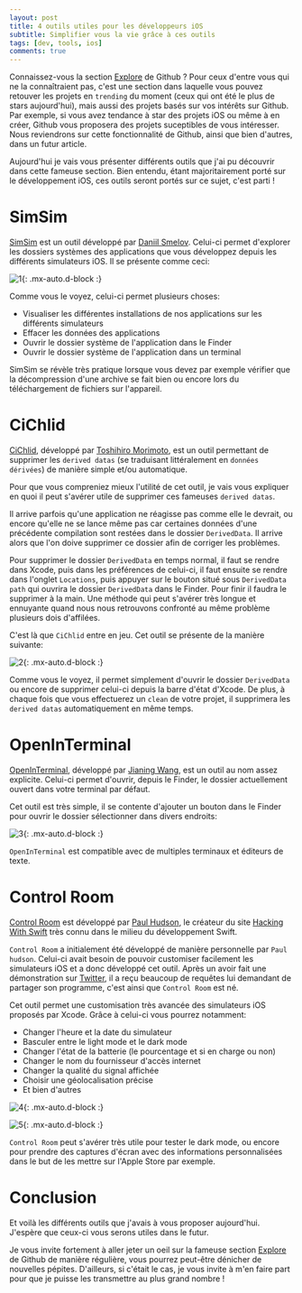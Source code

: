 ```yaml
---
layout: post
title: 4 outils utiles pour les développeurs iOS
subtitle: Simplifier vous la vie grâce à ces outils
tags: [dev, tools, ios]
comments: true
---
```


Connaissez-vous la section [Explore](https://github.com/explore) de Github ? Pour ceux d'entre vous qui ne la connaîtraient pas, c'est une section dans laquelle vous pouvez retouver les projets en `trending` du moment (ceux qui ont été le plus de stars aujourd'hui), mais aussi des projets basés sur vos intérêts sur Github. Par exemple, si vous avez tendance à star des projets iOS ou même à en créer, Github vous proposera des projets suceptibles de vous intéresser. Nous reviendrons sur cette fonctionnalité de Github, ainsi que bien d'autres, dans un futur article.

Aujourd'hui je vais vous présenter différents outils que j'ai pu découvrir dans cette fameuse section. Bien entendu, étant majoritairement porté sur le développement iOS, ces outils seront portés sur ce sujet, c'est parti !


# SimSim


[SimSim](https://github.com/dsmelov/simsim) est un outil développé par [Daniil Smelov](https://github.com/dsmelov). Celui-ci permet d'explorer les dossiers systèmes des applications que vous développez depuis les différents simulateurs iOS. Il se présente comme ceci:


![1](https://raw.githubusercontent.com/sonnyfournier/blog/master/assets/img/usefull-ios-dev-tools/1.png){: .mx-auto.d-block :}


Comme vous le voyez, celui-ci permet plusieurs choses:
- Visualiser les différentes installations de nos applications sur les différents simulateurs
- Effacer les données des applications
- Ouvrir le dossier système de l'application dans le Finder
- Ouvrir le dossier système de l'application dans un terminal

SimSim se révèle très pratique lorsque vous devez par exemple vérifier que la décompression d'une archive se fait bien ou encore lors du téléchargement de fichiers sur l'appareil.


# CiChlid

[CiChlid](https://github.com/dealforest/Cichlid), développé par [Toshihiro Morimoto](https://github.com/dealforest), est un outil permettant de supprimer les `derived datas` (se traduisant littéralement en `données dérivées`) de manière simple et/ou automatique.

Pour que vous compreniez mieux l'utilité de cet outil, je vais vous expliquer en quoi il peut s'avérer utile de supprimer ces fameuses `derived datas`.

Il arrive parfois qu'une application ne réagisse pas comme elle le devrait, ou encore qu'elle ne se lance même pas car certaines données d'une précédente compilation sont restées dans le dossier `DerivedData`. Il arrive alors que l'on doive supprimer ce dossier afin de corriger les problèmes.

Pour supprimer le dossier `DerivedData` en temps normal, il faut se rendre dans Xcode, puis dans les préférences de celui-ci, il faut ensuite se rendre dans l'onglet `Locations`, puis appuyer sur le bouton situé sous `DerivedData path` qui ouvrira le dossier `DerivedData` dans le Finder. Pour finir il faudra le supprimer à la main. Une méthode qui peut s'avérer très longue et ennuyante quand nous nous retrouvons confronté au même problème plusieurs dois d'affilées.

C'est là que `CiChlid` entre en jeu. Cet outil se présente de la manière suivante:


![2](https://raw.githubusercontent.com/sonnyfournier/blog/master/assets/img/usefull-ios-dev-tools/2.png){: .mx-auto.d-block :}


Comme vous le voyez, il permet simplement d'ouvrir le dossier `DerivedData` ou encore de supprimer celui-ci depuis la barre d'état d'Xcode. De plus, à chaque fois que vous effectuerez un `clean` de votre projet, il supprimera les `derived datas` automatiquement en même temps.


# OpenInTerminal

[OpenInTerminal](https://github.com/Ji4n1ng/OpenInTerminal), développé par [Jianing Wang](https://github.com/Ji4n1ng), est un outil au nom assez explicite. Celui-ci permet d'ouvrir, depuis le Finder, le dossier actuellement ouvert dans votre terminal par défaut.

Cet outil est très simple, il se contente d'ajouter un bouton dans le Finder pour ouvrir le dossier sélectionner dans divers endroits:


![3](https://raw.githubusercontent.com/sonnyfournier/blog/master/assets/img/usefull-ios-dev-tools/3.png){: .mx-auto.d-block :}


`OpenInTerminal` est compatible avec de multiples terminaux et éditeurs de texte.


# Control Room

[Control Room](https://github.com/twostraws/ControlRoom) est développé par [Paul Hudson](https://github.com/twostraws), le créateur du site [Hacking With Swift](https://www.hackingwithswift.com/) très connu dans le milieu du développement Swift.

`Control Room` a initialement été développé de manière personnelle par `Paul hudson`. Celui-ci avait besoin de pouvoir customiser facilement les simulateurs iOS et a donc développé cet outil. Après un avoir fait une démonstration sur [Twitter](https://twitter.com/twostraws/status/1227619436187803648), il a reçu beaucoup de requêtes lui demandant de partager son programme, c'est ainsi que `Control Room` est né.

Cet outil permet une customisation très avancée des simulateurs iOS proposés par Xcode. Grâce à celui-ci vous pourrez notamment:

- Changer l'heure et la date du simulateur
- Basculer entre le light mode et le dark mode
- Changer l'état de la batterie (le pourcentage et si en charge ou non)
- Changer le nom du fournisseur d'accès internet
- Changer la qualité du signal affichée
- Choisir une géolocalisation précise
- Et bien d'autres


![4](https://raw.githubusercontent.com/sonnyfournier/blog/master/assets/img/usefull-ios-dev-tools/4.png){: .mx-auto.d-block :}


![5](https://raw.githubusercontent.com/sonnyfournier/blog/master/assets/img/usefull-ios-dev-tools/5.png){: .mx-auto.d-block :}


`Control Room` peut s'avérer très utile pour tester le dark mode, ou encore pour prendre des captures d'écran avec des informations personnalisées dans le but de les mettre sur l'Apple Store par exemple.


# Conclusion


Et voilà les différents outils que j'avais à vous proposer aujourd'hui. J'espère que ceux-ci vous serons utiles dans le futur.

Je vous invite fortement à aller jeter un oeil sur la fameuse section [Explore](https://github.com/explore) de Github de manière régulière, vous pourrez peut-être dénicher de nouvelles pépites. D'ailleurs, si c'était le cas, je vous invite à m'en faire part pour que je puisse les transmettre au plus grand nombre !